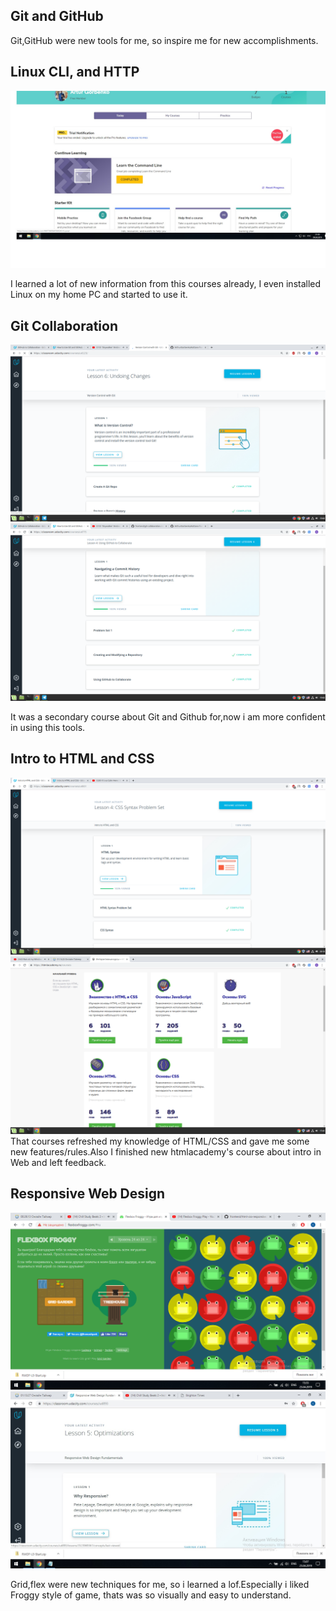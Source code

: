 ## Git and GitHub

Git,GitHub were new tools for me, so inspire me for new accomplishments.

## Linux CLI, and HTTP
![Alt text](task_linux_cli/screenshot1.jpg?raw=true "Optional Title")

I learned a lot of  new information from this courses already, I even installed Linux on my home PC and started to use it.

## Git Collaboration
![Alt text](https://github.com/ArthurGorbenko/kottans-frontend/blob/master/task_git_collaboration/Screenshot%20from%202019-04-14%2015-02-58.png?raw=true)
![Alt text](https://github.com/ArthurGorbenko/kottans-frontend/blob/master/task_git_collaboration/Screenshot%20from%202019-04-14%2015-02-15.png?raw=true)

It was a secondary course about Git and Github for,now i am more confident in using this tools.

## Intro to HTML and CSS

![Alt text](https://github.com/ArthurGorbenko/kottans-frontend/blob/master/task_html_css_intro/Screenshot%20from%202019-04-16%2022-12-32.png?raw=true)
![Alt text](https://github.com/ArthurGorbenko/kottans-frontend/blob/master/task_html_css_intro/Screenshot%20from%202019-04-19%2017-41-38.png?raw=true)
That courses refreshed my knowledge of HTML/CSS and gave me some new features/rules.Also I finished new htmlacademy's course about intro in Web and left feedback.

## Responsive Web Design

![Alt text](https://github.com/ArthurGorbenko/kottans-frontend/blob/master/task_responsive_web_design/flexbox_froggy.png?raw=true)
![Alt text](https://github.com/ArthurGorbenko/kottans-frontend/blob/master/task_responsive_web_design/responsive_web_1.jpg?raw=true)

Grid,flex were new techniques for me, so i learned a lof.Especially i liked Froggy style of game, thats was so visually and easy to understand.
